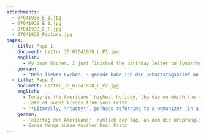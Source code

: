 ```yaml
---
attachments:
  - 07041938_E_1.jpg
  - 07041938_E_B.jpg
  - 07041938_E_F.jpg
  - 07041938_Picture.jpg
pages:
  - title: Page 1
    document: Letter_35_07041938_L_P1.jpg
    english:
      - My dear Evchen, I just finished the birthday letter to [your/my?] Mom. I’m not sure it will arrive on time if I send it to Leipzig so that you can take it with you, because I don’t know when you will leave. That’s why I sent the letter straight to Nieheim, hoping that it will arrive on time. I think you will have a few nice days in Nieheim, which the Nieheimers look forward to as much as you, I hope. Should you receive this letter in time, I would like to ask you to buy Mom a small gift for her birthday. If you want to surprise the Nieheimers, but still want to be picked up at the train, write to Rostenstein and ask him to send a car to the train. I am sure he will come himself, that “Schmecklecker”* (do you know this expression, it’s from Cologne!) Grete can explain it to you.
    german:
      - "Mein liebes Evchen: - gerade habe ich den Geburtstagsbrief an Mama beendet. Ich bin nicht ganz sicher, dass er pünktlich kommt, wenn ich ihn nach Leipzig sende, damit Du ihn mitnimmst, weil ich nicht weiss, wann Du fährst. Ich habe deshalb den Brief direkt nach Nieheim gesandt u. hoffe, dass er rechtzeitig da ist. Ich denke, dass Du ein paar schöne Tage in Nieheim haben wirst, worauf sich die Nieheimer so freuen werden wie Du hoffentlich. Solltest Du diesen Brief rechtzeitig bekommen, möchte ich Dich bitten, Mama eine Kleinigkeit zum Geburtstag zu kaufen. Wenn Du die Nieheimer überraschen willst, aber trotzdem in Bergheim von der Bahn abgeholt werden möchtest, so schreibe an Albert Rostenstein, er möchte Dir ein Auto zur Bahn schicken. Ich bin überzeugt, dass er selbst kommen wird, der Schmecklecker (kennst Du den Ausdruck, kommt aus Köln!) Grete kann ihn Dir erklären. Heute ist hier der höchste"
  - title: Page 2
    document: Letter_36_07041938_L_P2.jpg
    english:
      - Today is the Americans’ highest holiday, the day on which the original 13 states sealed their declaration of independence. What I get is a Monday off. There’s no other news. Last week, I sweated a lot even though it wasn’t all that warm. I worked 10 hours of overtime, at $4/10 each. That way, I made $19 that week. Business has slowed down due to the heat. Nonetheless, no one was fired on Saturday. It happens so easily here otherwise. You don’t need to come back on Monday, and you’re done. I hope to receive the first documents for my American citizenship tomorrow morning. I will then set everything in motion regarding the affidavit. It ended up taking longer than I expected. People who arrived a few weeks after me already received their documents before I did. But all you can do is wait.
      - Lots of sweet kisses from your Fritz
      - "*Literally, \"tasty\", perhaps referring to a womanizer (in a kind way)"
    german:
      - Feiertag der Amerikaner, nämlich der Tag, an dem die ursprünglichen 13 Staaten ihre Unabhängigkeitserklärung besiegelt haben. Was ich davon habe ist ein blauer Montag. Sonst gibt’s nichts Neues. In der vorigen Woche  habe  ich ganz nett geschwitzt, obwohl es garnicht so warm war. Ich habe 10 Überstunden gemacht, das Stück für 4/10 Dollar. So kam ich in der Woche auf 19 Dollar. Das Geschäft hat sehr nachgelassen, infolge der heissen Zeit. Rausgeflogen ist indessen noch keiner am Samstag. Das geht sonst sehr einfach hier. Montag brauchen Sie nicht mehr wiederkommen, fertig ist  die Laube. Morgen früh hoffe ich die ersten Papiere auf dem Wege zur amerik. Staatsbürgerschaft zu bekommen. Ich leite dann sofort alles wegen des Affidavits in die Wege. Es hat doch länger gedauert als ich dachte. Leute, die ein paar Wochen später kamen als ich, hatten die Papiere schon vor mir. Aber da kann man nichts tun als warten.
      - Ganze Menge süsse Küsskes Dein Fritz
---
```

  